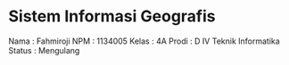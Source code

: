 # Sistem Informasi Geografis

Nama : Fahmiroji
NPM  : 1134005
Kelas : 4A
Prodi : D IV Teknik Informatika
Status : Mengulang
